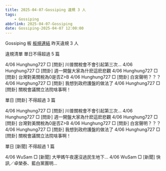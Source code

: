 ```yaml
---
title: 2025-04-07-Gossiping 違規 3 人
tags:
    - Gossiping
abbrlink: 2025-04-07-Gossiping
date: Gossiping-2025-04-07 12:00:00
---
```

Gossiping 板 [板規連結](https://www.ptt.cc/bbs/Gossiping/M.1637425085.A.07D.html)
昨天違規 3 人
<!-- more -->

違規清單
單日不得超過 5 篇

4/06 Hunghung727 □ [問卦] 川普關稅會不會引起第三次…
4/06 Hunghung727 □ [問卦] 週一開盤大家為什麽這麽悲觀
4/06 Hunghung727 □ [問卦] 台灣對美關稅為0是否Z>B
4/06 Hunghung727 □ [問卦] 白宮聲明？？？
4/06 Hunghung727 □ [問卦] 我想到政府護盤的做法了
4/06 Hunghung727 □ [問卦] 關稅會議關立法院啥事啊！

單日 [問卦] 不得超過 3 篇

4/06 Hunghung727 □ [問卦] 川普關稅會不會引起第三次…
4/06 Hunghung727 □ [問卦] 週一開盤大家為什麽這麽悲觀
4/06 Hunghung727 □ [問卦] 台灣對美關稅為0是否Z>B
4/06 Hunghung727 □ [問卦] 白宮聲明？？？
4/06 Hunghung727 □ [問卦] 我想到政府護盤的做法了
4/06 Hunghung727 □ [問卦] 關稅會議關立法院啥事啊！

單日 [新聞] 不得超過 1 篇

4/06 WuSam □ [新聞] 大甲媽午夜還沒過民生地下…
4/06 WuSam □ [新聞] 快訊／卓榮泰、藍白黨團明…